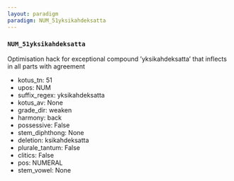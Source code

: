 ```yaml
---
layout: paradigm
paradigm: NUM_51yksikahdeksatta
---
```

### ` NUM_51yksikahdeksatta `

Optimisation hack for exceptional compound ’yksikahdeksatta’ that inflects in all parts with agreement
* kotus_tn: 51
* upos: NUM
* suffix_regex: yksikahdeksatta
* kotus_av: None
* grade_dir: weaken
* harmony: back
* possessive: False
* stem_diphthong: None
* deletion: ksikahdeksatta
* plurale_tantum: False
* clitics: False
* pos: NUMERAL
* stem_vowel: None
